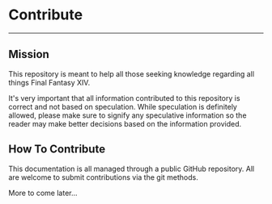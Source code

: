 # Contribute

---

## Mission

This repository is meant to help all those seeking knowledge regarding all things Final Fantasy XIV. 

It's very important that all information contributed to this repository is correct and not based on speculation. While speculation is definitely allowed, please make sure to signify any speculative information so the reader may make better decisions based on the information provided.

## How To Contribute

This documentation is all managed through a public GitHub repository. All are welcome to submit contributions via the git methods.

More to come later...